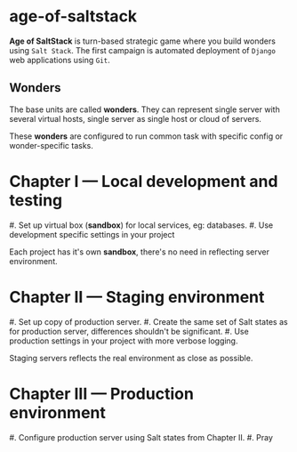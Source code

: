 age-of-saltstack
================

**Age of SaltStack** is turn-based strategic game where you build wonders using ``Salt Stack``.
The first campaign is automated deployment of ``Django`` web applications using ``Git``.

Wonders
-------

The base units are called **wonders**. They can represent single server with several virtual hosts, single server as single host or cloud of servers.

These **wonders** are configured to run common task with specific config or wonder-specific tasks.


Chapter I — Local development and testing
=========================================

#. Set up virtual box (**sandbox**) for local services, eg: databases.
#. Use development specific settings in your project

Each project has it's own **sandbox**, there's no need in reflecting server
environment.


Chapter II — Staging environment
================================

#. Set up copy of production server.
#. Create the same set of Salt states as for production server, differences
   shouldn't be significant.
#. Use production settings in your project with more verbose logging.

Staging servers reflects the real environment as close as possible.


Chapter III — Production environment
====================================

#. Configure production server using Salt states from Chapter II.
#. Pray
